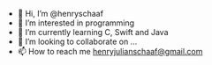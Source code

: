 - 👋 Hi, I’m @henryschaaf
- 👀 I’m interested in programming
- 🌱 I’m currently learning C, Swift and Java
- 💞️ I’m looking to collaborate on ...
- 📫 How to reach me henryjulianschaaf@gmail.com

<!---
henryschaaf/henryschaaf is a ✨ special ✨ repository because its `README.md` (this file) appears on your GitHub profile.
You can click the Preview link to take a look at your changes.
--->
